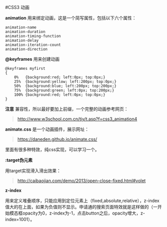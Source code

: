#CSS3 动画

**animation** 用来绑定动画，这是一个简写属性，包括以下六个属性：
   
    animation-name
	animation-duration
	animation-timing-function
	animation-delay
	animation-iteration-count
	animation-direction
	
**@keyframes** 用来创建动画

    @keyframes myfirst
	{
		0%   {background:red; left:0px; top:0px;}
		25%  {background:yellow; left:200px; top:0px;}
		50%  {background:blue; left:200px; top:200px;}
		75%  {background:green; left:0px; top:200px;}
		100% {background:red; left:0px; top:0px;}
	}
	
**注意** 兼容性，所以最好要加上前缀，一个完整的动画参考网页：
>http://www.w3school.com.cn/tiy/t.asp?f=css3_animation4

**animate.css** 是一个动画插件，展示网址：
>https://daneden.github.io/animate.css/

里面有很多种特效，纯css实现，可以学习一个。

**:target伪元素**

用target实现滑入滑出效果：
>http://caibaojian.com/demo/2013/open-close-fixed.html#volet

**z-index** 

用来定义堆叠顺序，只能应用到定位元素上（fixed,absolute,relative），z-index 值大的在上面，如果为负值则不显示。申请通的搜索页面特效就是这样做的（一开始模态框opacity为0，z-index为-1，点击button之后，opacity增大，z-index=1001）。